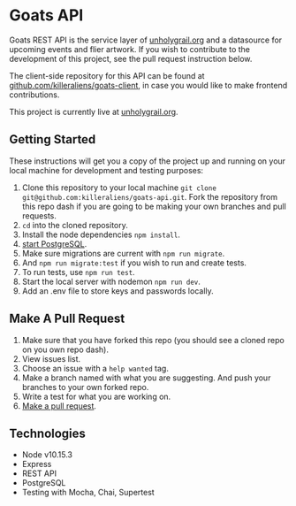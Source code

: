 # Goats API

Goats REST API is the service layer of [unholygrail.org](https://unholygrail.org) and a datasource for upcoming events and flier artwork. If you wish to contribute to the development of this project, see the pull request instruction below.

The client-side repository for this API can be found at [github.com/killeraliens/goats-client](https://github.com/killeraliens/goats-client), in case you would like to make frontend contributions.

This project is currently live at [unholygrail.org](https://unholygrail.org).


## Getting Started

These instructions will get you a copy of the project up and running on your local machine for development and testing purposes:

1. Clone this repository to your local machine `git clone git@github.com:killeraliens/goats-api.git`. Fork the repository from this repo dash if you are going to be making your own branches and pull requests.
2. `cd` into the cloned repository.
4. Install the node dependencies `npm install`.
5. [start PostgreSQL](https://www.robinwieruch.de/postgres-sql-macos-setup).
6. Make sure migrations are current with `npm run migrate`.
8. And `npm run migrate:test` if you wish to run and create tests.
9. To run tests, use `npm run test`.
10. Start the local server with nodemon `npm run dev`.
11. Add an .env file to store keys and passwords locally.

## Make A Pull Request

1. Make sure that you have forked this repo (you should see a cloned repo on you own repo dash).
2. View issues list.
3. Choose an issue with a `help wanted` tag.
4. Make a branch named with what you are suggesting. And push your branches to your own forked repo.
5. Write a test for what you are working on.
6. [Make a pull request](https://help.github.com/en/github/collaborating-with-issues-and-pull-requests/creating-a-pull-request).

## Technologies
- Node v10.15.3
- Express
- REST API
- PostgreSQL
- Testing with Mocha, Chai, Supertest
